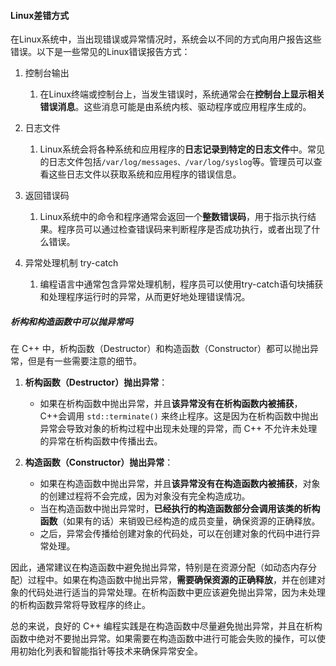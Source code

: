 #### Linux差错方式

在Linux系统中，当出现错误或异常情况时，系统会以不同的方式向用户报告这些错误。以下是一些常见的Linux错误报告方式：

1. 控制台输出
   1. 在Linux终端或控制台上，当发生错误时，系统通常会在**控制台上显示相关错误消息**。这些消息可能是由系统内核、驱动程序或应用程序生成的。

2. 日志文件
   1. Linux系统会将各种系统和应用程序的**日志记录到特定的日志文件**中。常见的日志文件包括`/var/log/messages、/var/log/syslog`等。管理员可以查看这些日志文件以获取系统和应用程序的错误信息。

3. 返回错误码
   1. Linux系统中的命令和程序通常会返回一个**整数错误码**，用于指示执行结果。程序员可以通过检查错误码来判断程序是否成功执行，或者出现了什么错误。

4. 异常处理机制 try-catch
   1. 编程语言中通常包含异常处理机制，程序员可以使用try-catch语句块捕获和处理程序运行时的异常，从而更好地处理错误情况。


##### 析构和构造函数中可以抛异常吗

在 C++ 中，析构函数（Destructor）和构造函数（Constructor）都可以抛出异常，但是有一些需要注意的细节。

1. **析构函数（Destructor）抛出异常**：
   - 如果在析构函数中抛出异常，并且**该异常没有在析构函数内被捕获**，C++会调用 `std::terminate()` 来终止程序。这是因为在析构函数中抛出异常会导致对象的析构过程中出现未处理的异常，而 C++ 不允许未处理的异常在析构函数中传播出去。

2. **构造函数（Constructor）抛出异常**：
   - 如果在构造函数中抛出异常，并且**该异常没有在构造函数内被捕获**，对象的创建过程将不会完成，因为对象没有完全构造成功。
   - 当在构造函数中抛出异常时，**已经执行的构造函数部分会调用该类的析构函数**（如果有的话）来销毁已经构造的成员变量，确保资源的正确释放。
   - 之后，异常会传播给创建对象的代码处，可以在创建对象的代码中进行异常处理。

因此，通常建议在构造函数中避免抛出异常，特别是在资源分配（如动态内存分配）过程中。如果在构造函数中抛出异常，**需要确保资源的正确释放**，并在创建对象的代码处进行适当的异常处理。在析构函数中更应该避免抛出异常，因为未处理的析构函数异常将导致程序的终止。

总的来说，良好的 C++ 编程实践是在构造函数中尽量避免抛出异常，并且在析构函数中绝对不要抛出异常。如果需要在构造函数中进行可能会失败的操作，可以使用初始化列表和智能指针等技术来确保异常安全。
